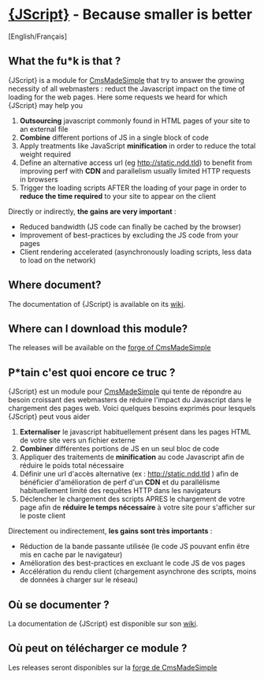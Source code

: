 ﻿[{JScript}](http://dev.cmsmadesimple.org/projects/jscript) - Because smaller is better
==================================================

[English/Français]

What the fu*k is that ?
--------------------------------------

{JScript} is a module for [CmsMadeSimple](http://www.cmsmadesimple.org) that try to answer the growing necessity of all webmasters : reduct the Javascript impact on the time of loading for the web pages. Here some requests we heard for which {JScript} may help you  

1. **Outsourcing** javascript commonly found in HTML pages of your site to an external file
2. **Combine** different portions of JS in a single block of code
3. Apply treatments like JavaScript **minification** in order to reduce the total weight required
4. Define an alternative access url (eg http://static.ndd.tld) to benefit from improving perf with **CDN** and parallelism usually limited HTTP requests in browsers
5. Trigger the loading scripts AFTER the loading of your page in order to **reduce the time required** to your site to appear on the client

Directly or indirectly, **the gains are very important** :

- Reduced bandwidth (JS code can finally be cached by the browser)
- Improvement of best-practices by excluding the JS code from your pages
- Client rendering accelerated (asynchronously loading scripts, less data to load on the network)

Where document?
---------------

The documentation of {JScript} is available on its [wiki](https://github.com/besstiolle/jscript/wiki).

Where can I download this module?
---------------

The releases will be available on the [forge of CmsMadeSimple](http://dev.cmsmadesimple.org/projects/jscript)



P*tain c'est quoi encore ce truc ?
--------------------------------------

{JScript} est un module pour [CmsMadeSimple](http://www.cmsmadesimple.org) qui tente de répondre au besoin croissant des webmasters de réduire l'impact du Javascript dans le chargement des pages web. Voici quelques besoins exprimés pour lesquels {JScript} peut vous aider

1. **Externaliser** le javascript habituellement présent dans les pages HTML de votre site vers un fichier externe
2. **Combiner** différentes portions de JS en un seul bloc de code
3. Appliquer des traitements de **minification** au code Javascript afin de réduire le poids total nécessaire
4. Définir une url d'accès alternative (ex : http://static.ndd.tld ) afin de bénéficier d'amélioration de perf d'un **CDN** et du parallélisme habituellement limité des requêtes HTTP dans les navigateurs
5. Déclencher le chargement des scripts APRES le chargement de votre page afin de **réduire le temps nécessaire** à votre site pour s'afficher sur le poste client

Directement ou indirectement, **les gains sont très importants** :

- Réduction de la bande passante utilisée (le code JS pouvant enfin être mis en cache par le navigateur)
- Amélioration des best-practices en excluant le code JS de vos pages
- Accélération du rendu client (chargement asynchrone des scripts, moins de données à charger sur le réseau)

Où se documenter ?
---------------

La documentation de {JScript} est disponible sur son [wiki](https://github.com/besstiolle/jscript/wiki).

Où peut on télécharger ce module ?
---------------

Les releases seront disponibles sur la [forge de CmsMadeSimple](http://dev.cmsmadesimple.org/projects/jscript)

